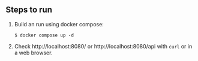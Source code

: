 ## Steps to run

1. Build an run using docker compose:

	`$ docker compose up -d`
	
2. Check http://localhost:8080/ or http://localhost:8080/api with `curl` or in a web browser.
